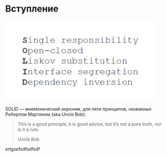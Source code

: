 # Вступление

![SOLID &#x2014; &#x43C;&#x43D;&#x435;&#x43C;&#x43E;&#x43D;&#x438;&#x447;&#x435;&#x441;&#x43A;&#x438;&#x439; &#x430;&#x43A;&#x440;&#x43E;&#x43D;&#x438;&#x43C;](.gitbook/assets/image.png)

SOLID — мнемонический акроним, для пяти принципов, названных Робертом Мартином \(aka Uncle Bob\).

> This is a good principle, it is good advice, but it’s not a pure truth, nor is it a rule.
>
> Uncle Bob

ertgsefsdfsdfsdf

